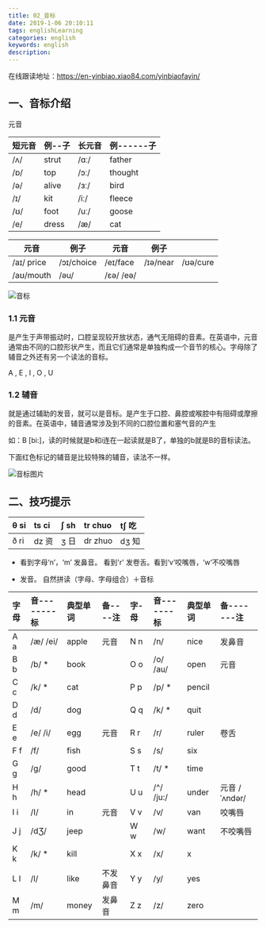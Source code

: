 ```yaml
---
title: 02_音标
date: 2019-1-06 20:10:11
tags: englishLearning
categories: english
keywords: english
description:
---
```


在线跟读地址：https://en-yinbiao.xiao84.com/yinbiaofayin/

## 一、音标介绍

元音

| 短元音 | 例--子 | 长元音 | 例------子 |
| ------ | ------ | ------ | ---------- |
| /ʌ/    | strut  | /ɑː/   | father     |
| /ɒ/    | top    | /ɔː/   | thought    |
| /ə/    | alive  | /ɜː/   | bird       |
| /ɪ/    | kit    | /iː/   | fleece     |
| /ʊ/    | foot   | /uː/   | goose      |
| /e/    | dress  | /æ/    | cat        |

| 元音       | 例子       | 元音      | 例子     |          |
| ---------- | ---------- | --------- | -------- | -------- |
| /aɪ/ price | /ɔɪ/choice | /eɪ/face  | /ɪə/near | /ʊə/cure |
| /aʊ/mouth  | /əu/       | /ɛə/ /eə/ |          |          |



![音标](https://gaoqisen.github.io/GraphBed/201812/20181202213648.png)

### 1.1 元音

是产生于声带振动时，口腔呈现较开放状态，通气无阻碍的音素。在英语中，元音通常由不同的口腔形状产生，而且它们通常是单独构成一个音节的核心。字母除了辅音之外还有另一个读法的音标。

A , E , I , O , U 

### 1.2 辅音

就是通过辅助的发音，就可以是音标。是产生于口腔、鼻腔或喉腔中有阻碍或摩擦的音素。在英语中，辅音通常涉及到不同的口腔位置和塞气音的产生

如：B [bi:]，读的时候就是b和i连在一起读就是B了，单独的b就是B的音标读法。 

下面红色标记的辅音是比较特殊的辅音，读法不一样。

![音标图片](https://gaoqisen.github.io/GraphBed/201812/20181201103756.png) 



## 二、技巧提示

| θ si | ts  ci | ʃ sh | tr chuo | tʃ  吃 |
| :--- | :----- | :--- | :------ | :----- |
| ð ri | dz 资  | ʒ 日 | dr zhuo | dʒ 知  |

- 看到字母‘n’，‘m’ 发鼻音。 看到'r' 发卷舌。看到‘v’咬嘴唇，‘w‘不咬嘴唇

- 发音。 自然拼读（字母、字母组合）＋音标


| 字母 | 音--------标 | 典型单词 | 备----注 | 字-母 | 音-------标 | 典型单词 | 备-------注   |
| :--- | :----------- | :------- | :------- | :---- | :---------- | :------- | :------------ |
| A a  | /æ/ /ei/     | apple    | 元音     | N n   | /n/         | nice     | 发鼻音        |
| B b  | /b/ *        | book     |          | O o   | /o/ /au/    | open     | 元音          |
| C c  | /k/ *        | cat      |          | P p   | /p/ *       | pencil   |               |
| D d  | /d/          | dog      |          | Q q   | /k/ *       | quit     |               |
| E e  | /e/ /i/      | egg      | 元音     | R r   | /r/         | ruler    | 卷舌          |
| F f  | /f/          | fish     |          | S s   | /s/         | six      |               |
| G g  | /g/          | good     |          | T t   | /t/ *       | time     |               |
| H h  | /h/ *        | head     |          | U u   | /^/  /ju:/  | under    | 元音 /ˈʌndər/ |
| I i  | /I/          | in       | 元音     | V v   | /v/         | van      | 咬嘴唇        |
| J j  | /dƷ/         | jeep     |          | W w   | /w/         | want     | 不咬嘴唇      |
| K k  | /k/ *        | kill     |          | X x   | /x/         | x        |               |
| L l  | /l/          | like     | 不发鼻音 | Y y   | /y/         | yes      |               |
| M m  | /m/          | money    | 发鼻音   | Z z   | /z/         | zero     |               |



